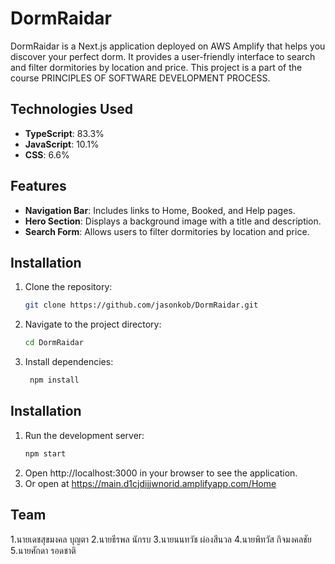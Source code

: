# DormRaidar

DormRaidar is a Next.js application deployed on AWS Amplify that helps you discover your perfect dorm. It provides a user-friendly interface to search and filter dormitories by location and price.
This project is a part of the course PRINCIPLES OF SOFTWARE DEVELOPMENT PROCESS.

## Technologies Used

- **TypeScript**: 83.3%
- **JavaScript**: 10.1%
- **CSS**: 6.6%

## Features

- **Navigation Bar**: Includes links to Home, Booked, and Help pages.
- **Hero Section**: Displays a background image with a title and description.
- **Search Form**: Allows users to filter dormitories by location and price.

## Installation

1. Clone the repository:
   ```sh
   git clone https://github.com/jasonkob/DormRaidar.git
2. Navigate to the project directory:
    ```sh
   cd DormRaidar
3. Install dependencies:
   ```sh
    npm install
## Installation
1. Run the development server:
   ```sh
   npm start
2. Open http://localhost:3000 in your browser to see the application.
3. Or open at https://main.d1cjdijjwnorid.amplifyapp.com/Home

## Team
1.นายเดชสุขมงคล บุญตา 
2.นายธีรพล นักรบ 
3.นายนนทวัช ผ่องสีนวล 
4.นายพิทวัส กิจมงคลชัย 
5.นายศักดา รอดชาติ 


